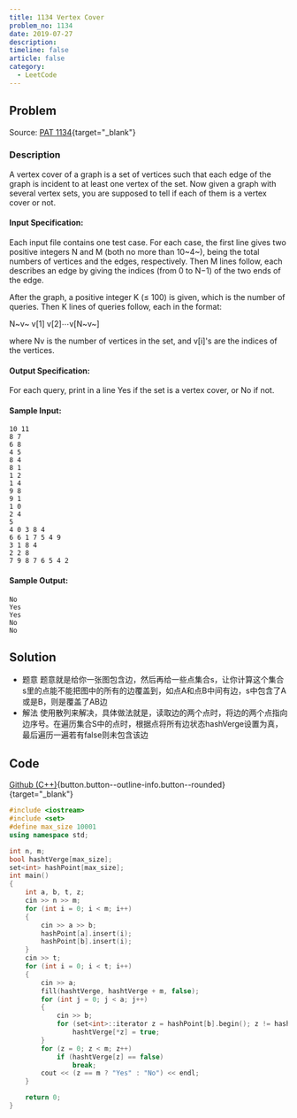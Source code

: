 ```yaml
---
title: 1134 Vertex Cover
problem_no: 1134
date: 2019-07-27
description: 
timeline: false
article: false
category:
  - LeetCode
---
```


<!--more-->

## Problem

Source: [PAT 1134](){target="_blank"}

### Description

A vertex cover of a graph is a set of vertices such that each edge of the graph is incident to at least one vertex of
the set. Now given a graph with several vertex sets, you are supposed to tell if each of them is a vertex cover or not.

#### Input Specification:

Each input file contains one test case. For each case, the first line gives two positive integers N and M (both no more
than 10~4~), being the total numbers of vertices and the edges, respectively. Then M lines follow, each describes an
edge by giving the indices (from 0 to N−1) of the two ends of the edge.

After the graph, a positive integer K (≤ 100) is given, which is the number of queries. Then K lines of queries follow,
each in the format:

N~v~ v[1] v[2]⋯v[N~v~]

where Nv is the number of vertices in the set, and v[i]'s are the indices of the vertices.

#### Output Specification:

For each query, print in a line Yes if the set is a vertex cover, or No if not.

#### Sample Input:

```text
10 11
8 7
6 8
4 5
8 4
8 1
1 2
1 4
9 8
9 1
1 0
2 4
5
4 0 3 8 4
6 6 1 7 5 4 9
3 1 8 4
2 2 8
7 9 8 7 6 5 4 2
```

#### Sample Output:

```text
No
Yes
Yes
No
No
```

## Solution

- 题意 题意就是给你一张图包含边，然后再给一些点集合s，让你计算这个集合s里的点能不能把图中的所有的边覆盖到，如点A和点B中间有边，s中包含了A或是B，则是覆盖了AB边
- 解法 使用散列来解决，具体做法就是，读取边的两个点时，将边的两个点指向边序号。在遍历集合S中的点时，根据点将所有边状态hashVerge设置为真，最后遍历一遍若有false则未包含该边

## Code

[Github (C++)](https://github.com/Alomerry/algorithm/blob/master/pat/a/){button.button--outline-info.button--rounded}{target="_blank"}


```cpp
#include <iostream>
#include <set>
#define max_size 10001
using namespace std;

int n, m;
bool hashtVerge[max_size];
set<int> hashPoint[max_size];
int main()
{
    int a, b, t, z;
    cin >> n >> m;
    for (int i = 0; i < m; i++)
    {
        cin >> a >> b;
        hashPoint[a].insert(i);
        hashPoint[b].insert(i);
    }
    cin >> t;
    for (int i = 0; i < t; i++)
    {
        cin >> a;
        fill(hashtVerge, hashtVerge + m, false);
        for (int j = 0; j < a; j++)
        {
            cin >> b;
            for (set<int>::iterator z = hashPoint[b].begin(); z != hashPoint[b].end(); z++)
                hashtVerge[*z] = true;
        }
        for (z = 0; z < m; z++)
            if (hashtVerge[z] == false)
                break;
        cout << (z == m ? "Yes" : "No") << endl;
    }

    return 0;
}
```
